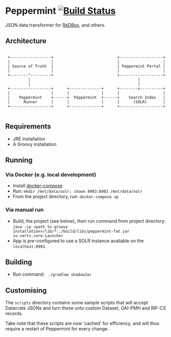 # Peppermint [![Build Status](https://travis-ci.org/redbox-mint/peppermint.svg?branch=master)](https://travis-ci.org/redbox-mint/peppermint)

JSON data transformer for [ReDBox](http://redboxresearchdata.com.au/), and others.

## Architecture
```

 +------------------+                            +-------------------+
 |                  |                            |                   |
 | Source of Truth  |                            | Peppermint Portal |
 |                  |                            |                   |
 +--------^---------+                            +-------------------+
          |                                               |
          |                                               |
 +------------------+      +--------------+      +--------v----------+
 |                  |      |              |      |                   |
 |    Peppermint    +------>  Peppermint  +------>    Search Index   |
 |      Runner      |      |              |      |      (SOLR)       |
 +------------------+      +--------------+      +-------------------+


```

## Requirements

- JRE installation
- A Groovy installation

## Running

### Via Docker (e.g. local development)
- Install [docker-compose](https://docs.docker.com/compose/install/)
- Run: `mkdir /mnt/data/solr; chown 8983:8983 /mnt/data/solr`
- From the project directory, run: `docker-compose up`

### Via manual run

- Build, the project (see below), then run command from project directory: `java -cp <path to groovy installation>/lib/*:./build/libs/peppermint-fat.jar io.vertx.core.Launcher`
- App is pre-configured to use a SOLR instance available on the `localhost:8983`.


## Building
- Run command: ` ./gradlew shadowJar`

## Customising
The `scripts` directory contains some sample scripts that will accept Datacrate JSONs and turn these unto custom Dataset, OAI-PMH and RIF-CS records.

Take note that these scripts are now 'cached' for efficiency, and will thus require a restart of Peppermint for every change.
